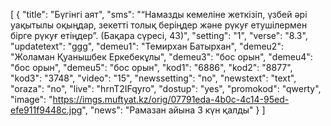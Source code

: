 [
  {
    "title": "Бүгінгі аят",
    "sms": "“Намазды кемеліне жеткізіп, үзбей әрі уақытылы оқыңдар, зекетті толық беріңдер және рүкуғ етушілермен бірге рүкуғ етіңдер”. (Бақара сүресі, 43)",
    "setting": "1",
    "verse": "8.3",
    "updatetext": "ggg",
    "demeu1": "Темирхан Батырхан",
    "demeu2": "Жоламан Қуанышбек Еркебекұлы",
    "demeu3": "бос орын",
    "demeu4": "бос орын",
    "demeu5": "бос орын",
    "kod1": "6886",
    "kod2": "8877",
    "kod3": "3748",
    "video": "15",
    "newssetting": "no",
    "newstext": "text",
    "oraza": "no",
    "live": "hrnT2IFqyro",
    "dostup": "yes",
    "promokod": "qwerty",
    "image": "https://imgs.muftyat.kz/orig/07791eda-4b0c-4c14-95ed-efe911f9448c.jpg",
    "news": "Рамазан айына 3 күн қалды"
  }
]
